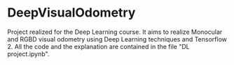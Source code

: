 # DeepVisualOdometry
Project realized for the Deep Learning course. It aims to realize Monocular and RGBD visual odometry using Deep Learning techniques and Tensorflow 2.
All the code and the explanation are contained in the file "DL project.ipynb".
